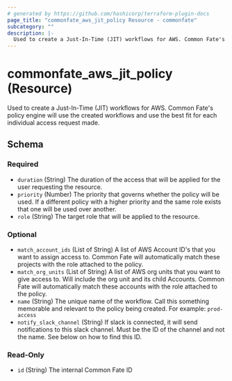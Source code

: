 ```yaml
---
# generated by https://github.com/hashicorp/terraform-plugin-docs
page_title: "commonfate_aws_jit_policy Resource - commonfate"
subcategory: ""
description: |-
  Used to create a Just-In-Time (JIT) workflows for AWS. Common Fate's policy engine will use the created workflows and use the best fit for each individual access request made.
---
```


# commonfate_aws_jit_policy (Resource)

Used to create a Just-In-Time (JIT) workflows for AWS. Common Fate's policy engine will use the created workflows and use the best fit for each individual access request made.



<!-- schema generated by tfplugindocs -->
## Schema

### Required

- `duration` (String) The duration of the access that will be applied for the user requesting the resource.
- `priority` (Number) The priority that governs whether the policy will be used. If a different policy with a higher priority and the same role exists that one will be used over another.
- `role` (String) The target role that will be applied to the resource.

### Optional

- `match_account_ids` (List of String) A list of AWS Account ID's that you want to assign access to. Common Fate will automatically match these projects with the role attached to the policy.
- `match_org_units` (List of String) A list of AWS org units that you want to give access to. Will include the org unit and its child Accounts. Common Fate will automatically match these accounts with the role attached to the policy.
- `name` (String) The unique name of the workflow. Call this something memorable and relevant to the policy being created. For example: `prod-access`
- `notify_slack_channel` (String) If slack is connected, it will send notifications to this slack channel. Must be the ID of the channel and not the name. See below on how to find this ID.

### Read-Only

- `id` (String) The internal Common Fate ID


